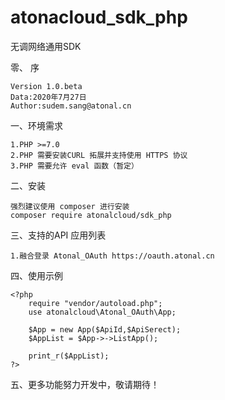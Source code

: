 # atonacloud_sdk_php
无调网络通用SDK 

 零、 序
    
    Version 1.0.beta  
    Data:2020年7月27日  
    Author:sudem.sang@atonal.cn



 一、环境需求

    1.PHP >=7.0  
    2.PHP 需要安装CURL 拓展并支持使用 HTTPS 协议
    3.PHP 需要允许 eval 函数（暂定）
 
 
 二、安装
 
    强烈建议使用 composer 进行安装  
    composer require atonalcloud/sdk_php
    
 三、支持的API 应用列表
 
    1.融合登录 Atonal_OAuth https://oauth.atonal.cn
    
 四、使用示例
    
    <?php
        require "vendor/autoload.php";
        use atonalcloud\Atonal_OAuth\App;
    
        $App = new App($ApiId,$ApiSerect);
        $AppList = $App->->ListApp();
        
        print_r($AppList);
    ?>
    
 五、更多功能努力开发中，敬请期待！